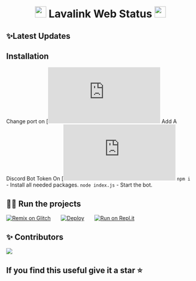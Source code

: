 <h1 align="center"><img src="https://i.imgur.com/06utLxU.gif" width="30px"> Lavalink Web Status <img src="https://i.imgur.com/06utLxU.gif" width="30px"></h1>

## ✨Latest Updates

## Installation

Change port on [![Line 16](https://github.com/MrInternetGitHub/lavalink-web-status/blob/main/index.js#L15)
Add A Discord Bot Token On [![Line 51](https://github.com/MrInternetGitHub/lavalink-web-status/blob/main/index.js#L51)
```npm i ``` - Install  all needed packages.
```node index.js``` - Start the bot.


## 🏃🏻 Run the projects

[![Remix on Glitch](https://cdn.glitch.com/2703baf2-b643-4da7-ab91-7ee2a2d00b5b%2Fremix-button.svg)](https://glitch.com/edit/#!/import/github/MrInternetGitHub/lavalink-web-status)&nbsp;&nbsp;&nbsp;&nbsp;&nbsp;&nbsp;
[![Deploy](https://www.herokucdn.com/deploy/button.svg)](https://heroku.com/deploy?template=https://github.com/MrInternetGitHub/lavalink-web-status)&nbsp;&nbsp;&nbsp;&nbsp;&nbsp;&nbsp;
[![Run on Repl.it](https://repl.it/badge/github/MrInternetGitHub/lavalink-web-status)](https://repl.it/github//MrInternetGitHub/lavalink-web-status)

## ✨ Contributors
<a href="https://github.com/MrInternetGitHub/lavalink-web-status/graphs/contributors">
  <img src="https://contributors-img.web.app/image?repo=MrInternetGitHub/lavalink-web-status" />
</a>

## If you find this useful give it a star ⭐️

